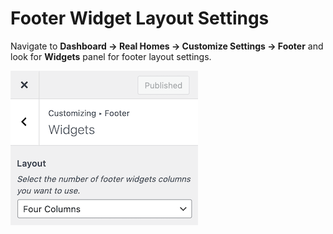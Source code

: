 # Footer Widget Layout Settings

Navigate to **Dashboard → Real Homes → Customize Settings → Footer** and look for **Widgets** panel for footer layout settings.

![Footer Layout Settings](images/footer/footer-layout-settings-ultra.png)